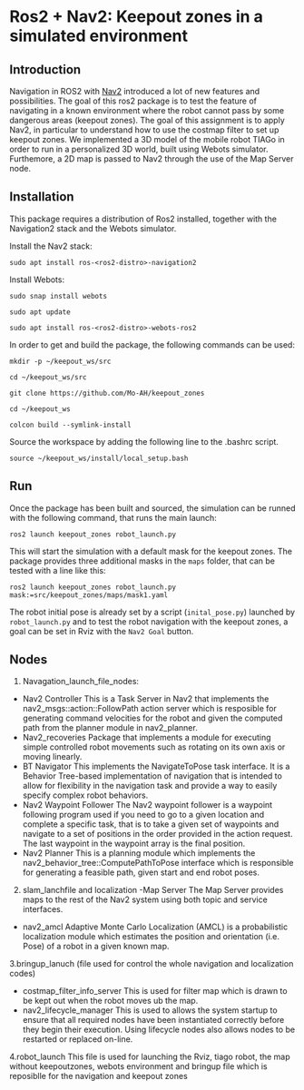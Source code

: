 # Ros2 + Nav2: Keepout zones in a simulated environment

## Introduction
Navigation in ROS2 with [Nav2](https://navigation.ros.org/) introduced a lot of new features and possibilities. The goal of this ros2 package is to test the feature of navigating in a known environment where the robot cannot pass by some dangerous areas (keepout zones).
The goal of this assignment is to apply Nav2, in particular to understand how to use the costmap filter to set up keepout zones. 
We implemented a 3D model of the mobile robot TIAGo in order to run in a personalized 3D world, built using Webots simulator. 
Furthemore, a 2D map is passed to Nav2 through the use of the Map Server node. 


## Installation
This package requires a distribution of Ros2 installed, together with the Navigation2 stack and the Webots simulator.

Install the Nav2 stack:
```bashscript
sudo apt install ros-<ros2-distro>-navigation2
```
Install Webots:
```bashscript
sudo snap install webots

sudo apt update

sudo apt install ros-<ros2-distro>-webots-ros2
```

In order to get and build the package, the following commands can be used:
```bashscript
mkdir -p ~/keepout_ws/src

cd ~/keepout_ws/src

git clone https://github.com/Mo-AH/keepout_zones

cd ~/keepout_ws

colcon build --symlink-install 
```

Source the workspace by adding the following line to the .bashrc script.
```bashscript
source ~/keepout_ws/install/local_setup.bash
```


## Run
Once the package has been built and sourced, the simulation can be runned with the following command, that runs the main launch:

```bashscript
ros2 launch keepout_zones robot_launch.py
```

This will start the simulation with a default mask for the keepout zones. The package provides three additional masks in the `maps` folder, that can be tested with a line like this:

```bashscript
ros2 launch keepout_zones robot_launch.py mask:=src/keepout_zones/maps/mask1.yaml
```

The robot initial pose is already set by a script (`inital_pose.py`) launched by `robot_launch.py` and to test the robot navigation with the keepout zones, a goal can be set in Rviz with the `Nav2 Goal` button.



## Nodes
1. Navagation_launch_file_nodes:
- Nav2 Controller
This is a Task Server in Nav2 that implements the nav2_msgs::action::FollowPath action server which is resposible for generating command velocities for the robot and 
given the computed path from the planner module in nav2_planner.
- Nav2_recoveries
Package that implements a module for executing simple controlled robot movements such as rotating on its own axis or moving linearly.
- BT Navigator
This implements the NavigateToPose task interface. 
It is a Behavior Tree-based implementation of navigation that is intended to allow for flexibility in the navigation task and provide a way to easily 
specify complex robot behaviors.
- Nav2 Waypoint Follower
The Nav2 waypoint follower is a waypoint following program used if you need to go to a given location and complete a specific task,
that is to take a given set of waypoints and navigate to a set of positions in the order provided in the action request. 
The last waypoint in the waypoint array is the final position.
- Nav2 Planner
This is a planning module which implements the nav2_behavior_tree::ComputePathToPose interface which is responsible for generating a feasible 
path, given start and end robot poses.

2. slam_lanchfile and localization
-Map Server
The Map Server provides maps to the rest of the Nav2 system using both topic and service interfaces.
- nav2_amcl 
Adaptive Monte Carlo Localization (AMCL) is a probabilistic localization module which estimates the position and orientation (i.e. Pose) of a robot in a given known map.

3.bringup_lanuch (file used for control the whole navigation and localization codes)
- costmap_filter_info_server
This is used for filter map which is drawn to be kept out when the robot moves ub the map.
- nav2_lifecycle_manager 
This is used to allows the system startup to ensure that all required nodes have been instantiated correctly before they begin their execution. 
Using lifecycle nodes also allows nodes to be restarted or replaced on-line.

4.robot_launch 
This file is used for launching the Rviz, tiago robot, the map without keepoutzones, webots environment and bringup file which is reposiblle for the navigation and keepout zones 



